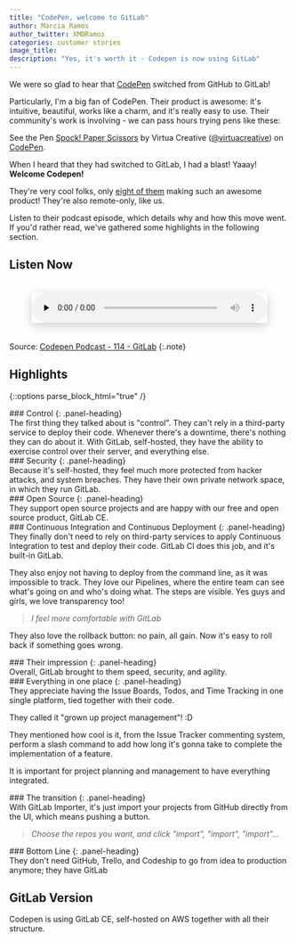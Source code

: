 ```yaml
---
title: "CodePen, welcome to GitLab"
author: Marcia Ramos
author_twitter: XMDRamos
categories: customer stories
image_title: 
description: "Yes, it's worth it - Codepen is now using GitLab"
---
```


We were so glad to hear that [CodePen] switched from GitHub to GitLab!

<!-- more -->

Particularly, I'm a big fan of CodePen. Their product is awesome: it's
intuitive, beautiful, works like a charm, and it's really easy to use.
Their community's work is involving - we can pass hours trying pens like these:

<p data-height="300" data-theme-id="23203" data-slug-hash="dNVaae" data-default-tab="js,result" data-user="virtuacreative" data-embed-version="2" data-pen-title="Spock! Paper Scissors" class="codepen">See the Pen <a href="http://codepen.io/virtuacreative/pen/dNVaae/">Spock! Paper Scissors</a> by Virtua Creative (<a href="http://codepen.io/virtuacreative">@virtuacreative</a>) on <a href="http://codepen.io">CodePen</a>.</p>
<script async src="https://production-assets.codepen.io/assets/embed/ei.js"></script>

When I heard that they had switched to GitLab, I had a blast! Yaaay! **Welcome Codepen!** <i class="fa fa-codepen" aria-hidden="true"></i>&nbsp;&nbsp;<i class="fa fa-gitlab" aria-hidden="true"></i>

They're very cool folks, only [eight of them][team]
making such an awesome product! They're also remote-only, like us.

Listen to their podcast episode, which details why and how this move went. If you'd rather read,
we've gathered some highlights in the following section.

## Listen Now

<figure>
  <audio class="shadow" preload="none" style="width: 100%;" controls="controls">
    <source type="audio/mpeg" src="http://media.blubrry.com/codepen_radio/p/codepen-podcast.s3.amazonaws.com/114.mp3?_=1">
    <a href="http://media.blubrry.com/codepen_radio/p/codepen-podcast.s3.amazonaws.com/114.mp3">http://media.blubrry.com/codepen_radio/p/codepen-podcast.s3.amazonaws.com/114.mp3</a>
  </audio>
</figure>

Source: [Codepen Podcast - 114 - GitLab](https://blog.codepen.io/2017/01/24/114-gitlab/)
{:.note}


## Highlights

{::options parse_block_html="true" /}

<div class="panel panel-gitlab-orange">
### <i class="fa fa-cog fa-fw" aria-hidden="true"></i> Control
{: .panel-heading}
<div class="panel-body">
The first thing they talked about is "control". They can't rely in a third-party service to deploy
their code. Whenever there's a downtime, there's nothing they can do about it. With GitLab, self-hosted,
they have the ability to exercise control over their server, and everything else.
</div>
</div>

<div class="panel panel-gitlab-purple">
### <i class="fa fa-lock fa-fw" aria-hidden="true"></i> Security
{: .panel-heading}
<div class="panel-body">
Because it's self-hosted, they feel much more protected from hacker attacks, and system breaches.
They have their own private network space, in which they run GitLab.
</div>
</div>

<div class="panel panel-gitlab-orange">
### <i class="fa fa-code fa-fw" aria-hidden="true"></i> Open Source
{: .panel-heading}
<div class="panel-body">
They support open source projects and are happy with our free and open source product, GitLab CE.
</div>
</div>

<div class="panel panel-gitlab-purple">
### <i class="fa fa-refresh fa-fw" aria-hidden="true"></i> Continuous Integration and Continuous Deployment
{: .panel-heading}
<div class="panel-body">
They finally don't need to rely on third-party services to apply Continuous Integration to test and
deploy their code. GitLab CI does this job, and it's built-in GitLab.

They also enjoy not having to deploy from the command line, as it was impossible to track. They
love our Pipelines, where the entire team can see what's going on and who's doing what. The steps are visible.
Yes guys and girls, we love transparency too!

> _I feel more comfortable with GitLab_

They also love the rollback button: no pain, all gain. Now it's easy to roll back if something goes wrong.
</div>
</div>

<div class="panel panel-gitlab-orange">
### <i class="fa fa-heart-o fa-fw" aria-hidden="true"></i> Their impression
{: .panel-heading}
<div class="panel-body">
Overall, GitLab brought to them speed, security, and agility.
</div>
</div>

<div class="panel panel-gitlab-purple">
### <i class="fa fa-chain fa-fw" aria-hidden="true"></i> Everything in one place
{: .panel-heading}
<div class="panel-body">
They appreciate having the Issue Boards, Todos, and Time Tracking in one single
platform, tied together with their code.

They called it "grown up project management"! :D

They mentioned how cool is it, from the Issue Tracker commenting system, perform a slash command
to add how long it's gonna take to complete the implementation of a feature.

It is important for project planning and management to have everything integrated.
</div>
</div>

<div class="panel panel-gitlab-orange">
### <i class="fa fa-heartbeat fa-fw" aria-hidden="true"></i> The transition
{: .panel-heading}
<div class="panel-body">
With GitLab Importer, it's just import your projects from GitHub directly from the UI, which means
pushing a button.

> _Choose the repos you want, and click "import", "import", "import"..._

</div>
</div>

<div class="panel panel-gitlab-purple">
### <i class="fa fa-check-square-o fa-fw" aria-hidden="true"></i> Bottom Line
{: .panel-heading}
<div class="panel-body">
They don't need GitHub, Trello, and Codeship to go from idea to production anymore; they have GitLab
<i class="fa fa-heart gitlab-orange" aria-hidden="true"></i>
</div>
</div>

## GitLab Version

Codepen is using GitLab CE, self-hosted on AWS together with all their
structure. <!-- to be confirmed!! -->

<!-- identifiers -->

[Codepen]: http://codepen.io/
[team]: http://codepen.io/about/

<style>
h3 {
  margin-top: 0 !important;
  margin-bottom: 0 !important;
  font-size: 20px !important;
}
.shadow {
  box-shadow: 0 4px 18px 0 rgba(0, 0, 0, 0.1), 0 6px 20px 0 rgba(0, 0, 0, 0.09);
  margin-bottom: 20px;
  margin-top: 20px; }
}
</style>
